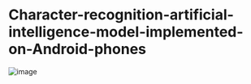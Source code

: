 # Character-recognition-artificial-intelligence-model-implemented-on-Android-phones


![image](https://user-images.githubusercontent.com/71255601/230311448-11655ccb-3f0c-46c4-9156-ca2bdc12e8fd.png)
